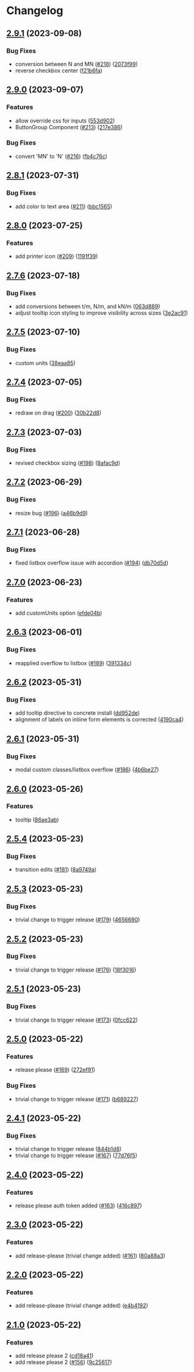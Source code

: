 # Changelog

## [2.9.1](https://github.com/leviat-tech/concrete/compare/v2.9.0...v2.9.1) (2023-09-08)


### Bug Fixes

* conversion between N and MN ([#218](https://github.com/leviat-tech/concrete/issues/218)) ([2073f99](https://github.com/leviat-tech/concrete/commit/2073f99027921881819dde65320f625283374628))
* reverse checkbox center ([f21b6fa](https://github.com/leviat-tech/concrete/commit/f21b6faff263bc82a8d163a33a399541671620eb))

## [2.9.0](https://github.com/leviat-tech/concrete/compare/v2.8.1...v2.9.0) (2023-09-07)


### Features

* allow override css for inputs ([553d902](https://github.com/leviat-tech/concrete/commit/553d9020e6211c16c4ad9d7222edf1dbfebdbfb7))
* ButtonGroup Component ([#213](https://github.com/leviat-tech/concrete/issues/213)) ([217e386](https://github.com/leviat-tech/concrete/commit/217e386f6dcee222d56ffa3cd94beda124cd29ea))


### Bug Fixes

* convert 'MN' to 'N' ([#216](https://github.com/leviat-tech/concrete/issues/216)) ([fb4c76c](https://github.com/leviat-tech/concrete/commit/fb4c76c2efe41684c5f0cda8cfbe926c0f50d68a))

## [2.8.1](https://github.com/leviat-tech/concrete/compare/v2.8.0...v2.8.1) (2023-07-31)


### Bug Fixes

* add color to text area ([#211](https://github.com/leviat-tech/concrete/issues/211)) ([bbc1565](https://github.com/leviat-tech/concrete/commit/bbc1565a7c1744a3250be931b557d2730b68ef4f))

## [2.8.0](https://github.com/leviat-tech/concrete/compare/v2.7.6...v2.8.0) (2023-07-25)


### Features

* add printer icon ([#209](https://github.com/leviat-tech/concrete/issues/209)) ([1191f39](https://github.com/leviat-tech/concrete/commit/1191f397d073112554570e596fffad42749376b9))

## [2.7.6](https://github.com/leviat-tech/concrete/compare/v2.7.5...v2.7.6) (2023-07-18)


### Bug Fixes

* add conversions between t/m, N/m, and kN/m ([063d889](https://github.com/leviat-tech/concrete/commit/063d88991eccb1e977dfec664f9522efb05679bf))
* adjust tooltip icon styling to improve visibility across sizes ([3e2ac91](https://github.com/leviat-tech/concrete/commit/3e2ac91fc8053088b93f9c8790a8f53c102b012f))

## [2.7.5](https://github.com/leviat-tech/concrete/compare/v2.7.4...v2.7.5) (2023-07-10)


### Bug Fixes

* custom units ([38eaa85](https://github.com/leviat-tech/concrete/commit/38eaa8551a5afd08d4606f918b15b0c9f07b5839))

## [2.7.4](https://github.com/leviat-tech/concrete/compare/v2.7.3...v2.7.4) (2023-07-05)


### Bug Fixes

* redraw on drag ([#200](https://github.com/leviat-tech/concrete/issues/200)) ([30b22d8](https://github.com/leviat-tech/concrete/commit/30b22d84972405b919699ae2dd0bbbba6ad0f992))

## [2.7.3](https://github.com/leviat-tech/concrete/compare/v2.7.2...v2.7.3) (2023-07-03)


### Bug Fixes

* revised checkbox sizing ([#198](https://github.com/leviat-tech/concrete/issues/198)) ([8afac9d](https://github.com/leviat-tech/concrete/commit/8afac9d2e7a82fb7a269a9e555758db39f130081))

## [2.7.2](https://github.com/leviat-tech/concrete/compare/v2.7.1...v2.7.2) (2023-06-29)


### Bug Fixes

* resize bug ([#196](https://github.com/leviat-tech/concrete/issues/196)) ([a46b9d9](https://github.com/leviat-tech/concrete/commit/a46b9d995d623d11e49dcf74bee8324c54ce4f0a))

## [2.7.1](https://github.com/leviat-tech/concrete/compare/v2.7.0...v2.7.1) (2023-06-28)


### Bug Fixes

* fixed listbox overflow issue with accordion ([#194](https://github.com/leviat-tech/concrete/issues/194)) ([db70d5d](https://github.com/leviat-tech/concrete/commit/db70d5d212a761d170f3787c0bd511c6ef3a6cfb))

## [2.7.0](https://github.com/leviat-tech/concrete/compare/v2.6.3...v2.7.0) (2023-06-23)


### Features

* add customUnits option ([efde04b](https://github.com/leviat-tech/concrete/commit/efde04bcbd57b2970a82806f8c8b75c640486570))

## [2.6.3](https://github.com/leviat-tech/concrete/compare/v2.6.2...v2.6.3) (2023-06-01)


### Bug Fixes

* reapplied overflow to listbox ([#189](https://github.com/leviat-tech/concrete/issues/189)) ([391334c](https://github.com/leviat-tech/concrete/commit/391334c8550c05887e7ea7efc1b95b8aaa4fc27d))

## [2.6.2](https://github.com/leviat-tech/concrete/compare/v2.6.1...v2.6.2) (2023-05-31)


### Bug Fixes

* add tooltip directive to concrete install ([dd952de](https://github.com/leviat-tech/concrete/commit/dd952de53c817e431146664d3563ab0485a63149))
* alignment of labels on inliine form elements is corrected ([4190ca4](https://github.com/leviat-tech/concrete/commit/4190ca431abdc3c29b60f8a50f67047ab304dc7c))

## [2.6.1](https://github.com/leviat-tech/concrete/compare/v2.6.0...v2.6.1) (2023-05-31)


### Bug Fixes

* modal custom classes/listbox overflow ([#186](https://github.com/leviat-tech/concrete/issues/186)) ([4b6be27](https://github.com/leviat-tech/concrete/commit/4b6be27f2882cbb91ccfa234cf6e9078c6605b24))

## [2.6.0](https://github.com/leviat-tech/concrete/compare/v2.5.4...v2.6.0) (2023-05-26)


### Features

* tooltip ([86ae3ab](https://github.com/leviat-tech/concrete/commit/86ae3ab54d31eb008f8b883d510ba4831c411727))

## [2.5.4](https://github.com/leviat-tech/concrete/compare/v2.5.3...v2.5.4) (2023-05-23)


### Bug Fixes

* transition edits ([#181](https://github.com/leviat-tech/concrete/issues/181)) ([8a9749a](https://github.com/leviat-tech/concrete/commit/8a9749ad68f783e0082f450b06cf9c74f6b4c221))

## [2.5.3](https://github.com/leviat-tech/concrete/compare/v2.5.2...v2.5.3) (2023-05-23)


### Bug Fixes

* trivial change to trigger release ([#179](https://github.com/leviat-tech/concrete/issues/179)) ([4656690](https://github.com/leviat-tech/concrete/commit/4656690bbf4cbe16fb8514d8c3009ea3424d3e78))

## [2.5.2](https://github.com/leviat-tech/concrete/compare/v2.5.1...v2.5.2) (2023-05-23)


### Bug Fixes

* trivial change to trigger release ([#176](https://github.com/leviat-tech/concrete/issues/176)) ([18f3016](https://github.com/leviat-tech/concrete/commit/18f3016336c57ee0e94f86d1481c684699da85c1))

## [2.5.1](https://github.com/leviat-tech/concrete/compare/v2.5.0...v2.5.1) (2023-05-23)


### Bug Fixes

* trivial change to trigger release ([#173](https://github.com/leviat-tech/concrete/issues/173)) ([0fcc622](https://github.com/leviat-tech/concrete/commit/0fcc62270ca9002fab60d477b8a4de8b1559faad))

## [2.5.0](https://github.com/leviat-tech/concrete/compare/v2.4.1...v2.5.0) (2023-05-22)


### Features

* release please ([#169](https://github.com/leviat-tech/concrete/issues/169)) ([272ef91](https://github.com/leviat-tech/concrete/commit/272ef9116af52d906b8a7424d03b73e40ef20e33))


### Bug Fixes

* trivial change to trigger release ([#171](https://github.com/leviat-tech/concrete/issues/171)) ([b689227](https://github.com/leviat-tech/concrete/commit/b689227fbba5c8876e675090e98ecaa7137ba5a2))

## [2.4.1](https://github.com/leviat-tech/concrete/compare/v2.4.0...v2.4.1) (2023-05-22)


### Bug Fixes

* trivial change to trigger release ([844b1d8](https://github.com/leviat-tech/concrete/commit/844b1d8f150b5ecfe3ed85175f72acd5cdabe442))
* trivial change to trigger release ([#167](https://github.com/leviat-tech/concrete/issues/167)) ([77d76f5](https://github.com/leviat-tech/concrete/commit/77d76f5deb84e11d97d1fc6a207ce7ef98fee39c))

## [2.4.0](https://github.com/leviat-tech/concrete/compare/v2.3.0...v2.4.0) (2023-05-22)


### Features

* release please auth token added ([#163](https://github.com/leviat-tech/concrete/issues/163)) ([416c897](https://github.com/leviat-tech/concrete/commit/416c897c106c482ce87c6e8ef91243b20ac750e1))

## [2.3.0](https://github.com/leviat-tech/concrete/compare/v2.2.0...v2.3.0) (2023-05-22)


### Features

* add release-please (trivial change added) ([#161](https://github.com/leviat-tech/concrete/issues/161)) ([80a88a3](https://github.com/leviat-tech/concrete/commit/80a88a3ae7fefd8f15d33885c29932a39c374540))

## [2.2.0](https://github.com/leviat-tech/concrete/compare/v2.1.0...v2.2.0) (2023-05-22)


### Features

* add release-please (trivial change added) ([e4b4192](https://github.com/leviat-tech/concrete/commit/e4b4192460cceec2e32af9f239918c0741c183c4))

## [2.1.0](https://github.com/leviat-tech/concrete/compare/v2.0.46...v2.1.0) (2023-05-22)


### Features

* add release please 2 ([cd18a41](https://github.com/leviat-tech/concrete/commit/cd18a41f966908953adab5221942ada257f00b62))
* add release please 2 ([#156](https://github.com/leviat-tech/concrete/issues/156)) ([9c25617](https://github.com/leviat-tech/concrete/commit/9c2561751e4be037e5f8de076f44b3a90c5784a4))
